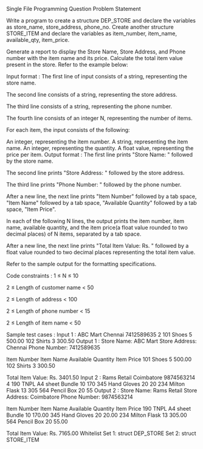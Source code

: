 Single File Programming Question
Problem Statement



Write a program to create a structure DEP_STORE and declare the variables as store_name,  store_address, phone_no. Create another structure STORE_ITEM and declare the variables as item_number, item_name, available_qty, item_price. 



Generate a report to display the Store Name, Store Address, and Phone number with the item name and its price. Calculate the total item value present in the store. Refer to the example below:





Input format :
The first line of input consists of a string, representing the store name.

The second line consists of a string, representing the store address.

The third line consists of a string, representing the phone number.

The fourth line consists of an integer N, representing the number of items.

For each item, the input consists of the following:

An integer, representing the item number.
A string, representing the item name.
An integer, representing the quantity.
A float value, representing the price per item.
Output format :
The first line prints "Store Name: " followed by the store name.

The second line prints "Store Address: " followed by the store address.

The third line prints "Phone Number: " followed by the phone number.



After a new line, the next line prints "Item Number" followed by a tab space, "Item Name" followed by a tab space, "Available Quantity" followed by a tab space, "Item Price".

In each of the following N lines, the output prints the item number, item name, available quantity, and the item price(a float value rounded to two decimal places) of N items, separated by a tab space.



After a new line, the next line prints "Total Item Value: Rs. " followed by a float value rounded to two decimal places representing the total item value.



Refer to the sample output for the formatting specifications.

Code constraints :
1 ≤ N ≤ 10

2 ≤ Length of customer name < 50

2 ≤ Length of address < 100

2 ≤ Length of phone number < 15

2 ≤ Length of item name < 50

Sample test cases :
Input 1 :
ABC Mart
Chennai
7412589635
2
101
Shoes 
5
500.00
102 
Shirts 
3 
300.50
Output 1 :
Store Name: ABC Mart
Store Address: Chennai
Phone Number: 7412589635

Item Number	Item Name	Available Quantity	Item Price
101		Shoes 		5		500.00
102		Shirts 		3		300.50

Total Item Value: Rs. 3401.50
Input 2 :
Rams Retail
Coimbatore
9874563214
4
190
TNPL A4 sheet Bundle
10
170
345
Hand Gloves
20
20
234
Milton Flask 
13
305
564
Pencil Box
20
55
Output 2 :
Store Name: Rams Retail
Store Address: Coimbatore
Phone Number: 9874563214

Item Number	Item Name	Available Quantity	Item Price
190		TNPL A4 sheet Bundle		10		170.00
345		Hand Gloves		20		20.00
234		Milton Flask 		13		305.00
564		Pencil Box		20		55.00

Total Item Value: Rs. 7165.00
Whitelist
Set 1:
struct DEP_STORE
Set 2:
struct STORE_ITEM